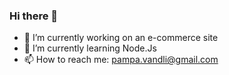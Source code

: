 ### Hi there 👋

- 🔭 I’m currently working on an e-commerce site
- 🌱 I’m currently learning Node.Js
- 📫 How to reach me: pampa.vandli@gmail.com
<!--
**pampavandli12/pampavandli12** is a ✨ _special_ ✨ repository because its `README.md` (this file) appears on your GitHub profile.

Here are some ideas to get you started:

- 🔭 I’m currently working on ...
- 🌱 I’m currently learning ...
- 👯 I’m looking to collaborate on ...
- 🤔 I’m looking for help with ...
- 💬 Ask me about ...
- 📫 How to reach me: ...
- 😄 Pronouns: ...
- ⚡ Fun fact: ...
-->
